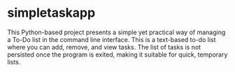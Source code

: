 # simpletaskapp
This Python-based project presents a simple yet practical way of managing a To-Do list in the command line interface. This is a text-based to-do list where you can add, remove, and view tasks. The list of tasks is not persisted once the program is exited, making it suitable for quick, temporary lists.
